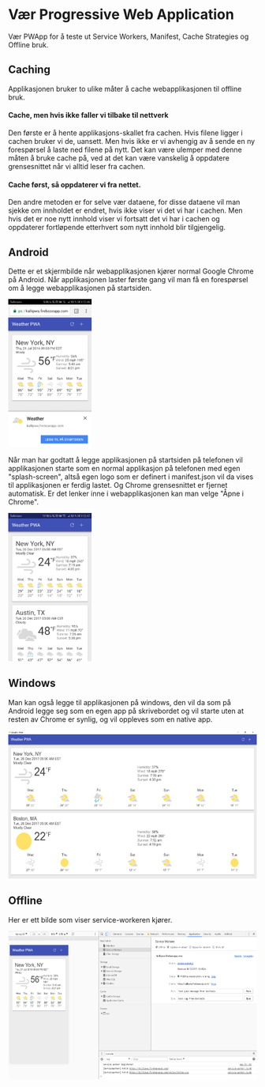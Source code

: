 # Vær Progressive Web Application
Vær PWApp for å teste ut Service Workers, Manifest, Cache Strategies og Offline bruk.

## Caching
Applikasjonen bruker to ulike måter å cache webapplikasjonen til offline bruk. 

#### Cache, men hvis ikke faller vi tilbake til nettverk
Den første er å hente applikasjons-skallet fra cachen. Hvis filene ligger i cachen bruker vi de, uansett. Men hvis ikke er vi avhengig av å sende en ny forespørsel å laste ned filene på nytt. Det kan være ulemper med denne måten å bruke cache på, ved at det kan være vanskelig å oppdatere grensesnittet når vi alltid leser fra cachen.

#### Cache først, så oppdaterer vi fra nettet.
Den andre metoden er for selve vær dataene, for disse dataene vil man sjekke om innholdet er endret, hvis ikke viser vi det vi har i cachen. Men hvis det er noe nytt innhold viser vi fortsatt det vi har i cachen og oppdaterer fortløpende etterhvert som nytt innhold blir tilgjengelig.

## Android
Dette er et skjermbilde når webapplikasjonen kjører normal Google Chrome på Android. Når applikasjonen laster første gang vil man få en forespørsel om å legge webapplikasjonen på startsiden.


<img src="https://github.com/181192/P018-PWApp/blob/master/presentation/AndroidChrome.png" alt="Android Normal Chrome" width="auto" height="300" />


Når man har godtatt å legge applikasjonen på startsiden på telefonen vil applikasjonen starte som en normal applikasjon på telefonen med egen "splash-screen", altså egen logo som er definert i manifest.json vil da vises til applikasjonen er ferdig lastet. Og Chrome grensesnittet er fjernet automatisk. Er det lenker inne i webapplikasjonen kan man velge "Åpne i Chrome".


<img src="https://github.com/181192/P018-PWApp/blob/master/presentation/AndroidPWA.png" alt="Android PWApp" width="auto" height="300" />


## Windows
Man kan også legge til applikasjonen på windows, den vil da som på Android legge seg som en egen app på skrivebordet og vil starte uten at resten av Chrome er synlig, og vil oppleves som en native app.


<img src="https://github.com/181192/P018-PWApp/blob/master/presentation/Windows.PNG" alt="windows screenshot" width="auto" height="300" />


## Offline
Her er ett bilde som viser service-workeren kjører.


<img src="https://github.com/181192/P018-PWApp/blob/master/presentation/OfflineDev.PNG" alt="Offline" width="auto" height="300" />


